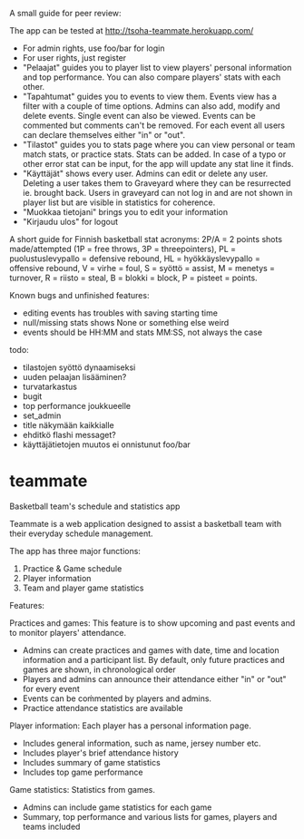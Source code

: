 A small guide for peer review:

The app can be tested at http://tsoha-teammate.herokuapp.com/

- For admin rights, use foo/bar for login
- For user rights, just register
- "Pelaajat" guides you to player list to view players' personal information and top performance. You can also compare players' stats with each other.
- "Tapahtumat" guides you to events to view them. Events view has a filter with a couple of time options. Admins can also add, modify and delete events. Single event can also be viewed. Events 
can be commented but comments can't be removed. For each event all users can declare themselves either "in" or "out".
- "Tilastot" guides you to stats page where you can view personal or team match stats, or practice stats. Stats can be added. In case of a typo or other error stat can be input, for the app will 
update any stat line it finds.
- "Käyttäjät" shows every user. Admins can edit or delete any user. Deleting a user takes them to Graveyard where they can be resurrected ie. brought back. Users in graveyard can not log in 
and are not shown in player list but are visible in statistics for coherence.
- "Muokkaa tietojani" brings you to edit your information
- "Kirjaudu ulos" for logout

A short guide for Finnish basketball stat acronyms: 2P/A = 2 points shots made/attempted (1P = free throws, 3P = threepointers), PL = puolustuslevypallo = defensive rebound, HL = hyökkäyslevypallo = offensive rebound, V = virhe = foul, S = syöttö = assist, M = menetys = turnover, R = riisto = steal, B = blokki = block, P = pisteet = points.

Known bugs and unfinished features:
* editing events has troubles with saving starting time
* null/missing stats shows None or something else weird
* events should be HH:MM and stats MM:SS, not always the case

todo:
* tilastojen syöttö dynaamiseksi
* uuden pelaajan lisääminen?
* turvatarkastus
* bugit
* top performance joukkueelle
* set_admin
* title näkymään kaikkialle
* ehditkö flashi messaget?
* käyttäjätietojen muutos ei onnistunut foo/bar

# teammate
Basketball team's schedule and statistics app

Teammate is a web application designed to assist a basketball team with their everyday schedule management.

The app has three major functions:
1) Practice & Game schedule
2) Player information
3) Team and player game statistics 

Features:

Practices and games:
This feature is to show upcoming and past events and to monitor players' attendance.
- Admins can create practices and games with date, time and location information and a participant list. By default, only future practices and games are shown, in chronological order
- Players and admins can announce their attendance either "in" or "out" for every event
- Events can be coḿmented by players and admins.
- Practice attendance statistics are available

Player information:
Each player has a personal information page.
- Includes general information, such as name, jersey number etc.
- Includes player's brief attendance history 
- Includes summary of game statistics
- Includes top game performance

Game statistics:
Statistics from games.
- Admins can include game statistics for each game
- Summary, top performance and various lists for games, players and teams included

